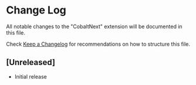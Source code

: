 # Change Log
All notable changes to the "CobaltNext" extension will be documented in this file.

Check [Keep a Changelog](http://keepachangelog.com/) for recommendations on how to structure this file.

## [Unreleased]
- Initial release
